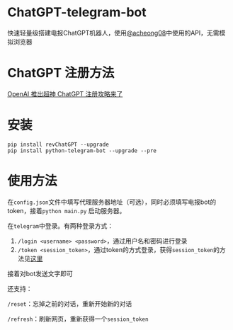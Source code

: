 # ChatGPT-telegram-bot
快速轻量级搭建电报ChatGPT机器人，使用[@acheong08](https://github.com/acheong08)中使用的API，无需模拟浏览器

# ChatGPT 注册方法

[OpenAI 推出超神 ChatGPT 注册攻略来了](https://www.v2ex.com/t/900126#reply145)

# 安装

```
pip install revChatGPT --upgrade
pip install python-telegram-bot --upgrade --pre
```

# 使用方法



在`config.json`文件中填写代理服务器地址（可选），同时必须填写电报bot的token，接着`python main.py` 启动服务器。

在`telegram`中登录。有两种登录方式：

1. `/login <username> <password>`，通过用户名和密码进行登录
2. `/token <session_token>`，通过token的方式登录，获得`session_token`的方法见[这里](https://github.com/acheong08/ChatGPT)

接着对bot发送文字即可

还支持：

`/reset`：忘掉之前的对话，重新开始新的对话

`/refresh`：刷新网页，重新获得一个`session_token`

